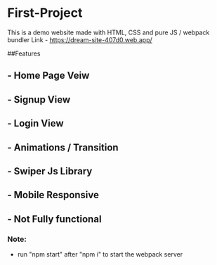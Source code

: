 # First-Project

This is a demo website made with HTML, CSS and pure JS / webpack bundler
Link - https://dream-site-407d0.web.app/

##Features

## - Home Page Veiw
## - Signup View
## - Login View
## - Animations / Transition
## - Swiper Js Library
## - Mobile Responsive
## - Not Fully functional

### Note: 
- run "npm start" after "npm i" to start the webpack server
